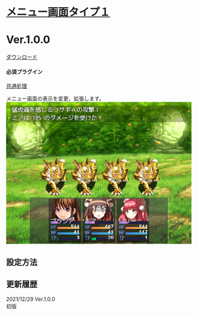 # [メニュー画面タイプ１](https://raw.githubusercontent.com/nuun888/MZ/master/NUUN_MenuScreen.js)
# Ver.1.0.0
[ダウンロード](https://raw.githubusercontent.com/nuun888/MZ/master/NUUN_MenuScreen.js)  
#### 必須プラグイン
[共通処理](https://raw.githubusercontent.com/nuun888/MZ/master/NUUN_Base.js)  

メニュー画面の表示を変更、拡張します。  
![画像](img/BattleStyleEX4.png)  

## 設定方法



## 更新履歴
2021/12/29 Ver.1.0.0  
初版  
